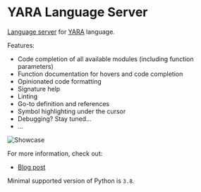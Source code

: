 # YARA Language Server

[Language server](https://microsoft.github.io/language-server-protocol/) for
[YARA](https://yara.readthedocs.io/en/stable/) language.

Features:
- Code completion of all available modules (including function parameters)
- Function documentation for hovers and code completion
- Opinionated code formatting
- Signature help
- Linting
- Go-to definition and references
- Symbol highlighting under the cursor
- Debugging? Stay tuned...
- ...

![Showcase](/assets/yls.png)

For more information, check out:
- [Blog post](https://engineering.avast.io/yls-first-step-towards-yara-development-environment/)

Minimal supported version of Python is `3.8`.
